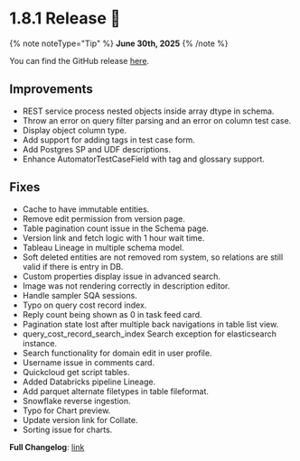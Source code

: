# 1.8.1 Release 🎉

{% note noteType="Tip" %}
**June 30th, 2025**
{% /note %}

You can find the GitHub release [here](https://github.com/open-metadata/OpenMetadata/releases/tag/1.8.1-release).

## Improvements

- REST service process nested objects inside array dtype in schema.
- Throw an error on query filter parsing and an error on column test case.
- Display object column type.
- Add support for adding tags in test case form.
- Add Postgres SP and UDF descriptions.
- Enhance AutomatorTestCaseField with tag and glossary support.

## Fixes

- Cache to have immutable entities.
- Remove edit permission from version page.
- Table pagination count issue in the Schema page.
- Version link and fetch logic with 1 hour wait time.
- Tableau Lineage in multiple schema model.
- Soft deleted entities are not removed rom system, so relations are still valid if there is entry in DB.
- Custom properties display issue in advanced search.
- Image was not rendering correctly in description editor.
- Handle sampler SQA sessions.
- Typo on query cost record index.
- Reply count being shown as 0 in task feed card.
- Pagination state lost after multiple back navigations in table list view.
- query_cost_record_search_index Search exception for elasticsearch instance.
- Search functionality for domain edit in user profile.
- Username issue in comments card.
- Quickcloud get script tables.
- Added Databricks pipeline Lineage.
- Add parquet alternate filetypes in table fileformat.
- Snowflake reverse ingestion.
- Typo for Chart preview.
- Update version link for Collate.
- Sorting issue for charts.

**Full Changelog**: [link](https://github.com/open-metadata/OpenMetadata/compare/1.8.0-release...1.8.1-release)
